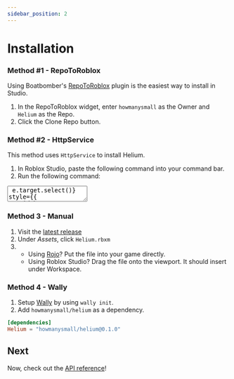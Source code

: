 ```yaml
---
sidebar_position: 2
---
```


# Installation

### Method #1 - RepoToRoblox

Using Boatbomber's [RepoToRoblox](https://devforum.roblox.com/t/repotoroblox-simple-and-quick-github-cloning-into-your-explorer/1000272) plugin is the easiest way to install in Studio.

1. In the RepoToRoblox widget, enter `howmanysmall` as the Owner and `Helium` as the Repo.
2. Click the Clone Repo button.

### Method #2 - HttpService

This method uses `HttpService` to install Helium.

1. In Roblox Studio, paste the following command into your command bar.
2. Run the following command:

<textarea readonly onClick={e => e.target.select()} style={{
   width: "100%"
}}>
   {`local ReplicatedStorage = game:GetService("ReplicatedStorage")
local HttpService = game:GetService("HttpService")
local HttpEnabled = HttpService.HttpEnabled
HttpService.HttpEnabled = true
local function RequestAsync(RequestDictionary)
	return HttpService:RequestAsync(RequestDictionary)
end
local function GetAsync(Url, Headers)
	Headers["cache-control"] = "no-cache"
	local Success, ResponseDictionary = pcall(RequestAsync, {
		Headers = Headers;
		Method = "GET";
		Url = Url;
	})
	if Success then
		if ResponseDictionary.Success then
			return ResponseDictionary.Body
		else
			return false, string.format("HTTP %d: %s", ResponseDictionary.StatusCode, ResponseDictionary.StatusMessage)
		end
	else
		return false, ResponseDictionary
	end
end
local function Initify(Root)
	local InitFile = Root:FindFirstChild("init") or Root:FindFirstChild("init.lua") or Root:FindFirstChild("init.client.lua") or Root:FindFirstChild("init.server.lua")
	if InitFile then
		InitFile.Name = Root.Name
		InitFile.Parent = Root.Parent
		for _, Child in ipairs(Root:GetChildren()) do
			Child.Parent = InitFile
		end
		Root:Destroy()
		Root = InitFile
	end
	for _, Child in ipairs(Root:GetChildren()) do
		Initify(Child)
	end
	return Root
end
local FilesList = HttpService:JSONDecode(assert(GetAsync(
	"https://api.github.com/repos/howmanysmall/Helium/contents/src",
	{accept = "application/vnd.github.v3+json"}
)))
local Helium = Instance.new("Folder")
Helium.Name = "Helium"
for _, FileData in ipairs(FilesList) do
	local ModuleScript = Instance.new("ModuleScript")
	ModuleScript.Name = tostring(string.match(FileData.name, "(%w+)%.lua"))
	local Success, Source = GetAsync(FileData.download_url, {})
	if not Success then
		ModuleScript.Source = string.format("-- %s", tostring(Source))
	else
		ModuleScript.Source = tostring(Success)
	end
	ModuleScript.Parent = Helium
end
Helium.Parent = ReplicatedStorage
Initify(Helium)
HttpService.HttpEnabled = HttpEnabled`}
</textarea>

### Method 3 - Manual

1. Visit the [latest release](https://github.com/howmanysmall/Helium/releases)
2. Under *Assets*, click `Helium.rbxm`
3. - Using [Rojo](https://rojo.space/)? Put the file into your game directly.
   - Using Roblox Studio? Drag the file onto the viewport. It should insert under Workspace.

### Method 4 - Wally

1. Setup [Wally](https://wally.run/) by using `wally init`.
2. Add `howmanysmall/helium` as a dependency.

```toml
[dependencies]
Helium = "howmanysmall/helium@0.1.0"
```

## Next

Now, check out the [API reference](/api/Helium)!